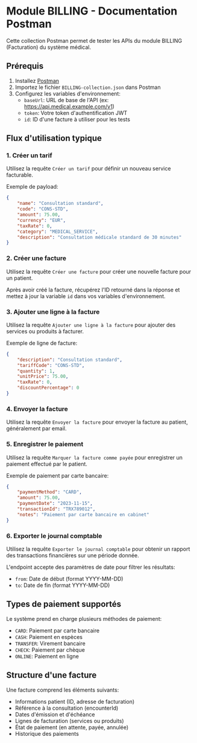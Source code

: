 # Module BILLING - Documentation Postman

Cette collection Postman permet de tester les APIs du module BILLING (Facturation) du système médical.

## Prérequis

1. Installez [Postman](https://www.postman.com/downloads/)
2. Importez le fichier `BILLING-collection.json` dans Postman
3. Configurez les variables d'environnement:
   - `baseUrl`: URL de base de l'API (ex: https://api.medical.example.com/v1)
   - `token`: Votre token d'authentification JWT
   - `id`: ID d'une facture à utiliser pour les tests

## Flux d'utilisation typique

### 1. Créer un tarif

Utilisez la requête `Créer un tarif` pour définir un nouveau service facturable.

Exemple de payload:
```json
{
    "name": "Consultation standard",
    "code": "CONS-STD",
    "amount": 75.00,
    "currency": "EUR",
    "taxRate": 0,
    "category": "MEDICAL_SERVICE",
    "description": "Consultation médicale standard de 30 minutes"
}
```

### 2. Créer une facture

Utilisez la requête `Créer une facture` pour créer une nouvelle facture pour un patient.

Après avoir créé la facture, récupérez l'ID retourné dans la réponse et mettez à jour la variable `id` dans vos variables d'environnement.

### 3. Ajouter une ligne à la facture

Utilisez la requête `Ajouter une ligne à la facture` pour ajouter des services ou produits à facturer.

Exemple de ligne de facture:
```json
{
    "description": "Consultation standard",
    "tariffCode": "CONS-STD",
    "quantity": 1,
    "unitPrice": 75.00,
    "taxRate": 0,
    "discountPercentage": 0
}
```

### 4. Envoyer la facture

Utilisez la requête `Envoyer la facture` pour envoyer la facture au patient, généralement par email.

### 5. Enregistrer le paiement

Utilisez la requête `Marquer la facture comme payée` pour enregistrer un paiement effectué par le patient.

Exemple de paiement par carte bancaire:
```json
{
    "paymentMethod": "CARD",
    "amount": 75.00,
    "paymentDate": "2023-11-15",
    "transactionId": "TRX789012",
    "notes": "Paiement par carte bancaire en cabinet"
}
```

### 6. Exporter le journal comptable

Utilisez la requête `Exporter le journal comptable` pour obtenir un rapport des transactions financières sur une période donnée.

L'endpoint accepte des paramètres de date pour filtrer les résultats:
- `from`: Date de début (format YYYY-MM-DD)
- `to`: Date de fin (format YYYY-MM-DD)

## Types de paiement supportés

Le système prend en charge plusieurs méthodes de paiement:
- `CARD`: Paiement par carte bancaire
- `CASH`: Paiement en espèces
- `TRANSFER`: Virement bancaire
- `CHECK`: Paiement par chèque
- `ONLINE`: Paiement en ligne

## Structure d'une facture

Une facture comprend les éléments suivants:
- Informations patient (ID, adresse de facturation)
- Référence à la consultation (encounterId)
- Dates d'émission et d'échéance
- Lignes de facturation (services ou produits)
- État de paiement (en attente, payée, annulée)
- Historique des paiements 